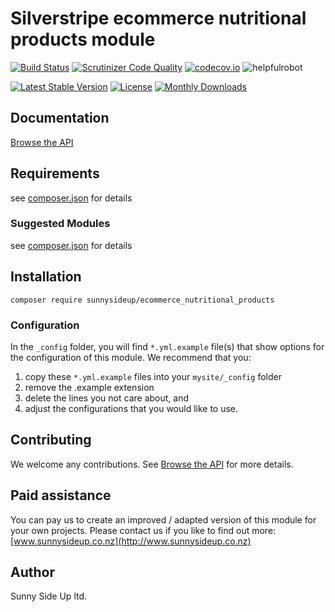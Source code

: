 # Silverstripe ecommerce nutritional products module
[![Build Status](https://travis-ci.org/sunnysideup/silverstripe-ecommerce_nutritional_products.svg?branch=master)](https://travis-ci.org/sunnysideup/silverstripe-ecommerce_nutritional_products)
[![Scrutinizer Code Quality](https://scrutinizer-ci.com/g/sunnysideup/silverstripe-ecommerce_nutritional_products/badges/quality-score.png?b=master)](https://scrutinizer-ci.com/g/sunnysideup/silverstripe-ecommerce_nutritional_products/?branch=master)
[![codecov.io](https://codecov.io/github/sunnysideup/silverstripe-ecommerce_nutritional_products/coverage.svg?branch=master)](https://codecov.io/github/sunnysideup/silverstripe-ecommerce_nutritional_products?branch=master)
![helpfulrobot](https://helpfulrobot.io/sunnysideup/ecommerce_nutritional_products/badge)

[![Latest Stable Version](https://poser.pugx.org/sunnysideup/ecommerce_nutritional_products/version)](https://packagist.org/packages/sunnysideup/ecommerce_nutritional_products)
[![License](https://poser.pugx.org/sunnysideup/ecommerce_nutritional_products/license)](https://packagist.org/packages/sunnysideup/ecommerce_nutritional_products)
[![Monthly Downloads](https://poser.pugx.org/sunnysideup/ecommerce_nutritional_products/d/monthly)](https://packagist.org/packages/sunnysideup/ecommerce_nutritional_products)


## Documentation




[Browse the API](docs/en/index.xhtml)

## Requirements



see [composer.json](composer.json) for details

### Suggested Modules



see [composer.json](composer.json) for details


## Installation


```
composer require sunnysideup/ecommerce_nutritional_products
```

### Configuration



In the `_config` folder, you will find `*.yml.example` file(s) that show options for
the configuration of this module. We recommend that you:

  1. copy these `*.yml.example` files into your
`mysite/_config` folder
  2. remove the .example extension
  3. delete the lines you not care about, and
  4. adjust the configurations that you would like to use.


## Contributing



We welcome any contributions. See [Browse the API](CONTRIBUTING.md) for more details.

## Paid assistance



You can pay us to create an improved / adapted version of this module for your own projects.  Please contact us if you like to find out more: [www.sunnysideup.co.nz](http://www.sunnysideup.co.nz)

## Author



Sunny Side Up ltd.
